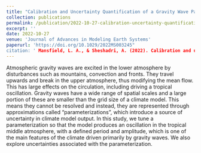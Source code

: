 ```yaml
---
title: "Calibration and Uncertainty Quantification of a Gravity Wave Parameterization: A Case Study of the Quasi-Biennial Oscillation in an Intermediate Complexity Climate Model"
collection: publications
permalink: /publication/2022-10-27-calibration-uncertainty-quantification
excerpt: ''
date: 2022-10-27
venue: 'Journal of Advances in Modeling Earth Systems'
paperurl: 'https://doi.org/10.1029/2022MS003245"
citation: ' Mansfield, L. A., & Sheshadri, A. (2022). Calibration and uncertainty quantification of a gravity wave parameterization: A case study of the Quasi-Biennial Oscillation in an intermediate complexity climate model. <i>Journal of Advances in Modeling Earth Systems</i>, 14, e2022MS003245. https://doi.org/10.1029/2022MS003245'
---
```


Atmospheric gravity waves are excited in the lower atmosphere by disturbances such as mountains, convection and fronts. They travel upwards and break in the upper atmosphere, thus modifying the mean flow. This has large effects on the circulation, including driving a tropical oscillation. Gravity waves have a wide range of spatial scales and a large portion of these are smaller than the grid size of a climate model. This means they cannot be resolved and instead, they are represented through approximations called “parameterizations”, which introduce a source of uncertainty in climate model output. In this study, we tune a parameterization so that the model produces an oscillation in the tropical middle atmosphere, with a defined period and amplitude, which is one of the main features of the climate driven primarily by gravity waves. We also explore uncertainties associated with the parameterization.

